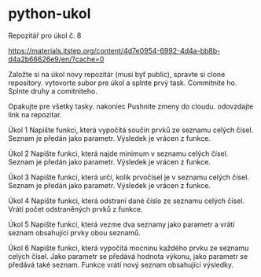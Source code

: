 # python-ukol
Repozitář pro úkol č. 8

https://materials.itstep.org/content/4d7e0954-6992-4d4a-bb8b-d4a2b66626e9/en/?cache=0

Založte si na úkol novy repozitár (musi byť public), spravte si clone repository.
vytovorte subor pre úkol a splnte prvý task.
Commitnite ho.
Splnte druhy a comitniteho.

Opakujte pre všetky tasky.
nakoniec Pushnite zmeny do cloudu.
odovzdajte link na repozitar.


Úkol 1
Napište funkci, která vypočítá součin prvků ze seznamu celých čísel. Seznam je předán jako parametr. Výsledek je vrácen z funkce.

Úkol 2
Napište funkci, která najde minimum v seznamu celých čísel. Seznam je předán jako parametr. Výsledek je vrácen z funkce.

Úkol 3
Napište funkci, která určí, kolik prvočísel je v seznamu celých čísel. Seznam je předán jako parametr. Výsledek je vrácen z funkce.

Úkol 4
Napište funkci, která odstraní dané číslo ze seznamu celých čísel. Vrátí počet odstraněných prvků z funkce.

Úkol 5
Napište funkci, která vezme dva seznamy jako parametr a vrátí seznam obsahující prvky obou seznamů.

Úkol 6
Napište funkci, která vypočítá mocninu každého prvku ze seznamu celých čísel. Jako parametr se předává hodnota výkonu, jako parametr se předává také seznam. Funkce vrátí nový seznam obsahující výsledky.
